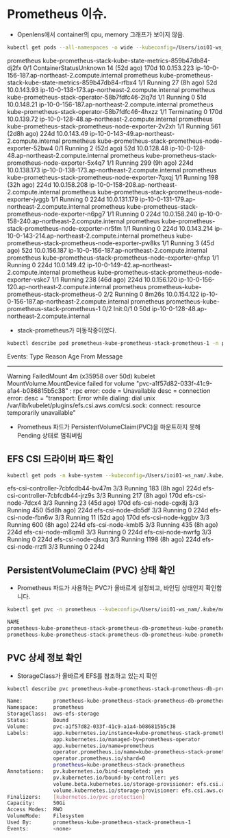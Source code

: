 # Prometheus 이슈.

- Openlens에서 container의 cpu, memory 그래프가 보이지 않음.
```sh
kubectl get pods --all-namespaces -o wide --kubeconfig=/Users/ioi01-ws_nam/.kube/mega-dev
```
prometheus    kube-prometheus-stack-kube-state-metrics-859b47db84-dj2fx         0/1     ContainerStatusUnknown   14 (52d ago)      170d    10.0.153.223   ip-10-0-156-187.ap-northeast-2.compute.internal   <none>           <none>
prometheus    kube-prometheus-stack-kube-state-metrics-859b47db84-rfbx4         1/1     Running                  27 (8h ago)       52d     10.0.143.93    ip-10-0-138-173.ap-northeast-2.compute.internal   <none>           <none>
prometheus    kube-prometheus-stack-operator-58b7fdfc46-2lq7d                   1/1     Running                  0                 51d     10.0.148.21    ip-10-0-156-187.ap-northeast-2.compute.internal   <none>           <none>
prometheus    kube-prometheus-stack-operator-58b7fdfc46-4hxzz                   1/1     Terminating              0                 170d    10.0.139.72    ip-10-0-128-48.ap-northeast-2.compute.internal    <none>           <none>
prometheus    kube-prometheus-stack-prometheus-node-exporter-2v2xh              1/1     Running                  561 (2d8h ago)    224d    10.0.143.49    ip-10-0-143-49.ap-northeast-2.compute.internal    <none>           <none>
prometheus    kube-prometheus-stack-prometheus-node-exporter-52bw4              0/1     Running                  2 (52d ago)       52d     10.0.128.48    ip-10-0-128-48.ap-northeast-2.compute.internal    <none>           <none>
prometheus    kube-prometheus-stack-prometheus-node-exporter-5x4q7              1/1     Running                  299 (9h ago)      224d    10.0.138.173   ip-10-0-138-173.ap-northeast-2.compute.internal   <none>           <none>
prometheus    kube-prometheus-stack-prometheus-node-exporter-7qxqj              1/1     Running                  198 (32h ago)     224d    10.0.158.208   ip-10-0-158-208.ap-northeast-2.compute.internal   <none>           <none>
prometheus    kube-prometheus-stack-prometheus-node-exporter-jvggb              1/1     Running                  0                 224d    10.0.131.179   ip-10-0-131-179.ap-northeast-2.compute.internal   <none>           <none>
prometheus    kube-prometheus-stack-prometheus-node-exporter-n6pg7              1/1     Running                  0                 224d    10.0.158.240   ip-10-0-158-240.ap-northeast-2.compute.internal   <none>           <none>
prometheus    kube-prometheus-stack-prometheus-node-exporter-nr5fm              1/1     Running                  0                 224d    10.0.143.214   ip-10-0-143-214.ap-northeast-2.compute.internal   <none>           <none>
prometheus    kube-prometheus-stack-prometheus-node-exporter-pw8ks              1/1     Running                  3 (45d ago)       52d     10.0.156.187   ip-10-0-156-187.ap-northeast-2.compute.internal   <none>           <none>
prometheus    kube-prometheus-stack-prometheus-node-exporter-qhfxp              1/1     Running                  0                 224d    10.0.149.42    ip-10-0-149-42.ap-northeast-2.compute.internal    <none>           <none>
prometheus    kube-prometheus-stack-prometheus-node-exporter-vskc7              1/1     Running                  238 (46d ago)     224d    10.0.156.120   ip-10-0-156-120.ap-northeast-2.compute.internal   <none>           <none>
prometheus    prometheus-kube-prometheus-stack-prometheus-0                     2/2     Running                  0                 8m26s   10.0.154.122   ip-10-0-156-187.ap-northeast-2.compute.internal   <none>           <none>
prometheus    prometheus-kube-prometheus-stack-prometheus-1                     0/2     Init:0/1                 0                 50d     <none>         ip-10-0-128-48.ap-northeast-2.compute.internal    <none>           <none>

- stack-prometheus가 미동작중이었다.

```sh
kubectl describe pod prometheus-kube-prometheus-stack-prometheus-1 -n prometheus --kubeconfig=/Users/ioi01-ws_nam/.kube/mega-dev
```

Events:
  Type     Reason       Age                   From     Message
  ----     ------       ----                  ----     -------
  Warning  FailedMount  4m (x35958 over 50d)  kubelet  MountVolume.MountDevice failed for volume "pvc-a1f57d82-033f-41c9-a1a4-b086815b5c38" : rpc error: code = Unavailable desc = connection error: desc = "transport: Error while dialing: dial unix /var/lib/kubelet/plugins/efs.csi.aws.com/csi.sock: connect: resource temporarily unavailable"

- Prometheus 파드가 PersistentVolumeClaim(PVC)을 마운트하지 못해 Pending 상태로 멈춰버림

## EFS CSI 드라이버 파드 확인

```sh
kubectl get pods -n kube-system --kubeconfig=/Users/ioi01-ws_nam/.kube/mega-dev
```

efs-csi-controller-7cbfcdb44-bv47m                                3/3     Running   183 (8h ago)        224d
efs-csi-controller-7cbfcdb44-jrz9s                                3/3     Running   217 (8h ago)        170d
efs-csi-node-7dcx4                                                3/3     Running   23 (45d ago)        170d
efs-csi-node-cgx8j                                                3/3     Running   450 (5d8h ago)      224d
efs-csi-node-db5df                                                3/3     Running   0                   224d
efs-csi-node-fbn6w                                                3/3     Running   11 (52d ago)        170d
efs-csi-node-kggbv                                                3/3     Running   600 (8h ago)        224d
efs-csi-node-kmbl5                                                3/3     Running   435 (8h ago)        224d
efs-csi-node-m8qm8                                                3/3     Running   0                   224d
efs-csi-node-nwrfg                                                3/3     Running   0                   224d
efs-csi-node-qlsxq                                                3/3     Running   1198 (8h ago)       224d
efs-csi-node-rrzfl                                                3/3     Running   0                   224d

## PersistentVolumeClaim (PVC) 상태 확인
- Prometheus 파드가 사용하는 PVC가 올바르게 설정되고, 바인딩 상태인지 확인합니다.
```sh
kubectl get pvc -n prometheus --kubeconfig=/Users/ioi01-ws_nam/.kube/mega-dev

NAME                                                                                           STATUS   VOLUME                                     CAPACITY   ACCESS MODES   STORAGECLASS      VOLUMEATTRIBUTESCLASS   AGE
prometheus-kube-prometheus-stack-prometheus-db-prometheus-kube-prometheus-stack-prometheus-0   Bound    pvc-b130a88d-dc42-457e-8e20-1e914dfe55c6   50Gi       RWO            aws-efs-storage   <unset>                 405d
prometheus-kube-prometheus-stack-prometheus-db-prometheus-kube-prometheus-stack-prometheus-1   Bound    pvc-a1f57d82-033f-41c9-a1a4-b086815b5c38   50Gi       RWO            aws-efs-storage   <unset>                 405d
```

## PVC 상세 정보 확인
-  StorageClass가 올바르게 EFS를 참조하고 있는지 확인
```sh
kubectl describe pvc prometheus-kube-prometheus-stack-prometheus-db-prometheus-kube-prometheus-stack-prometheus-1 -n prometheus --kubeconfig=/Users/ioi01-ws_nam/.kube/mega-dev

Name:          prometheus-kube-prometheus-stack-prometheus-db-prometheus-kube-prometheus-stack-prometheus-1
Namespace:     prometheus
StorageClass:  aws-efs-storage
Status:        Bound
Volume:        pvc-a1f57d82-033f-41c9-a1a4-b086815b5c38
Labels:        app.kubernetes.io/instance=kube-prometheus-stack-prometheus
               app.kubernetes.io/managed-by=prometheus-operator
               app.kubernetes.io/name=prometheus
               operator.prometheus.io/name=kube-prometheus-stack-prometheus
               operator.prometheus.io/shard=0
               prometheus=kube-prometheus-stack-prometheus
Annotations:   pv.kubernetes.io/bind-completed: yes
               pv.kubernetes.io/bound-by-controller: yes
               volume.beta.kubernetes.io/storage-provisioner: efs.csi.aws.com
               volume.kubernetes.io/storage-provisioner: efs.csi.aws.com
Finalizers:    [kubernetes.io/pvc-protection]
Capacity:      50Gi
Access Modes:  RWO
VolumeMode:    Filesystem
Used By:       prometheus-kube-prometheus-stack-prometheus-1
Events:        <none>
```